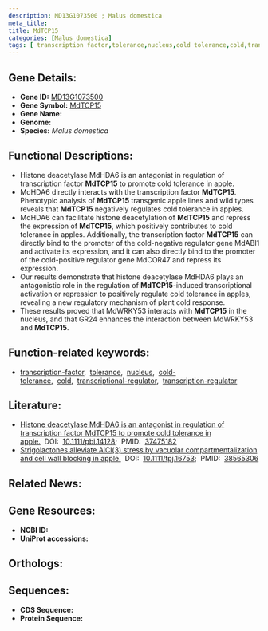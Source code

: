```yaml
---
description: MD13G1073500 ; Malus domestica
meta_title:
title: MdTCP15
categories: [Malus domestica]
tags: [ transcription factor,tolerance,nucleus,cold tolerance,cold,transcriptional regulator,transcription regulator ]
---
```


## Gene Details:
- **Gene ID:** [MD13G1073500]()
- **Gene Symbol:** <u>MdTCP15</u>
- **Gene Name:** 
- **Genome:** []()
- **Species:** *Malus domestica*

## Functional Descriptions:
   - Histone deacetylase MdHDA6 is an antagonist in regulation of transcription factor **MdTCP15** to promote cold tolerance in apple.
   - MdHDA6 directly interacts with the transcription factor **MdTCP15**. Phenotypic analysis of **MdTCP15** transgenic apple lines and wild types reveals that **MdTCP15** negatively regulates cold tolerance in apples.
   - MdHDA6 can facilitate histone deacetylation of **MdTCP15** and repress the expression of **MdTCP15**, which positively contributes to cold tolerance in apples. Additionally, the transcription factor **MdTCP15** can directly bind to the promoter of the cold-negative regulator gene MdABI1 and activate its expression, and it can also directly bind to the promoter of the cold-positive regulator gene MdCOR47 and repress its expression.
   - Our results demonstrate that histone deacetylase MdHDA6 plays an antagonistic role in the regulation of **MdTCP15**-induced transcriptional activation or repression to positively regulate cold tolerance in apples, revealing a new regulatory mechanism of plant cold response.
   - These results proved that MdWRKY53 interacts with **MdTCP15** in the nucleus, and that GR24 enhances the interaction between MdWRKY53 and **MdTCP15**.

## Function-related keywords:
   - [transcription-factor](/tags/transcription-factor/),&nbsp;&nbsp;[tolerance](/tags/tolerance/),&nbsp;&nbsp;[nucleus](/tags/nucleus/),&nbsp;&nbsp;[cold-tolerance](/tags/cold-tolerance/),&nbsp;&nbsp;[cold](/tags/cold/),&nbsp;&nbsp;[transcriptional-regulator](/tags/transcriptional-regulator/),&nbsp;&nbsp;[transcription-regulator](/tags/transcription-regulator/)

## Literature:
   - [Histone deacetylase MdHDA6 is an antagonist in regulation of transcription factor MdTCP15 to promote cold tolerance in apple.](https://doi.org/10.1111/pbi.14128)&nbsp;&nbsp;DOI:&nbsp;&nbsp;[10.1111/pbi.14128](https://doi.org/10.1111/pbi.14128);&nbsp;&nbsp;PMID:&nbsp;&nbsp;[37475182](https://pubmed.ncbi.nlm.nih.gov/37475182/)
   - [Strigolactones alleviate AlCl(3) stress by vacuolar compartmentalization and cell wall blocking in apple.](https://doi.org/10.1111/tpj.16753)&nbsp;&nbsp;DOI:&nbsp;&nbsp;[10.1111/tpj.16753](https://doi.org/10.1111/tpj.16753);&nbsp;&nbsp;PMID:&nbsp;&nbsp;[38565306](https://pubmed.ncbi.nlm.nih.gov/38565306/)

## Related News:

## Gene Resources:
- **NCBI ID:**  [](https://www.ncbi.nlm.nih.gov/gene/?term=)
- **UniProt accessions:**  [](https://www.uniprot.org/uniprotkb//entry)

## Orthologs:

## Sequences:
- **CDS Sequence:**
- **Protein Sequence:**
